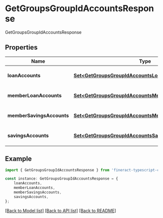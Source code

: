 # GetGroupsGroupIdAccountsResponse

GetGroupsGroupIdAccountsResponse

## Properties

Name | Type | Description | Notes
------------ | ------------- | ------------- | -------------
**loanAccounts** | [**Set&lt;GetGroupsGroupIdAccountsLoanAccounts&gt;**](GetGroupsGroupIdAccountsLoanAccounts.md) |  | [optional] [default to undefined]
**memberLoanAccounts** | [**Set&lt;GetGroupsGroupIdAccountsMemberLoanAccounts&gt;**](GetGroupsGroupIdAccountsMemberLoanAccounts.md) |  | [optional] [default to undefined]
**memberSavingsAccounts** | [**Set&lt;GetGroupsGroupIdAccountsMemberSavingsAccounts&gt;**](GetGroupsGroupIdAccountsMemberSavingsAccounts.md) |  | [optional] [default to undefined]
**savingsAccounts** | [**Set&lt;GetGroupsGroupIdAccountsSavingAccounts&gt;**](GetGroupsGroupIdAccountsSavingAccounts.md) |  | [optional] [default to undefined]

## Example

```typescript
import { GetGroupsGroupIdAccountsResponse } from 'fineract-typescript-client';

const instance: GetGroupsGroupIdAccountsResponse = {
    loanAccounts,
    memberLoanAccounts,
    memberSavingsAccounts,
    savingsAccounts,
};
```

[[Back to Model list]](../README.md#documentation-for-models) [[Back to API list]](../README.md#documentation-for-api-endpoints) [[Back to README]](../README.md)
